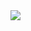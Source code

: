 <img src="https://capsule-render.vercel.app/api?type=Venom&color=2CA6A1&height=300&section=header&text=Aivle%204th%20-%20Team%203&fontSize=90" />
